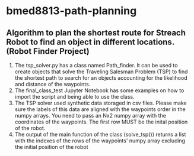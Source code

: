 # bmed8813-path-planning

## Algorithm to plan the shortest route for Streach Robot to find an object in different locations. (Robot Finder Project)

1. The tsp_solver.py has a class named Path_finder. It can be used to create objects that solve the Traveling Salesman Problem (TSP) to find the shortest path to search for an objects accounting for the likelihood and distance of the waypoints. 
2. The final_class_test Jupyter Notebook has some examples on how to import the script and being able to use the class.
3. The TSP solver used synthetic data storaged in csv files. Please make sure the labels of this data are aligned with the waypoints order in the numpy arrays. You need to pass an Nx2 numpy array with the coordinates of the waypoints. The first row MUST be the inital position of the robot.
4. The output of the main function of the class (solve_tsp()) returns a list with the indexes of the rows of the waypoints' numpy array excluding the initial position of the robot

